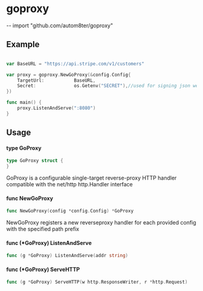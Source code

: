 # goproxy
--
    import "github.com/autom8ter/goproxy"

## Example

```go

var BaseURL = "https://api.stripe.com/v1/customers"

var proxy = goproxy.NewGoProxy(&config.Config{
	TargetUrl:           BaseURL,
	Secret:              os.Getenv("SECRET"),//used for signing json web tokens
})

func main() {
	proxy.ListenAndServe(":8080")
}

```
## Usage

#### type GoProxy

```go
type GoProxy struct {
}
```

GoProxy is a configurable single-target reverse-proxy HTTP handler compatible
with the net/http http.Handler interface

#### func  NewGoProxy

```go
func NewGoProxy(config *config.Config) *GoProxy
```
NewGoProxy registers a new reverseproxy handler for each provided config with
the specified path prefix

#### func (*GoProxy) ListenAndServe

```go
func (g *GoProxy) ListenAndServe(addr string)
```

#### func (*GoProxy) ServeHTTP

```go
func (g *GoProxy) ServeHTTP(w http.ResponseWriter, r *http.Request)
```
